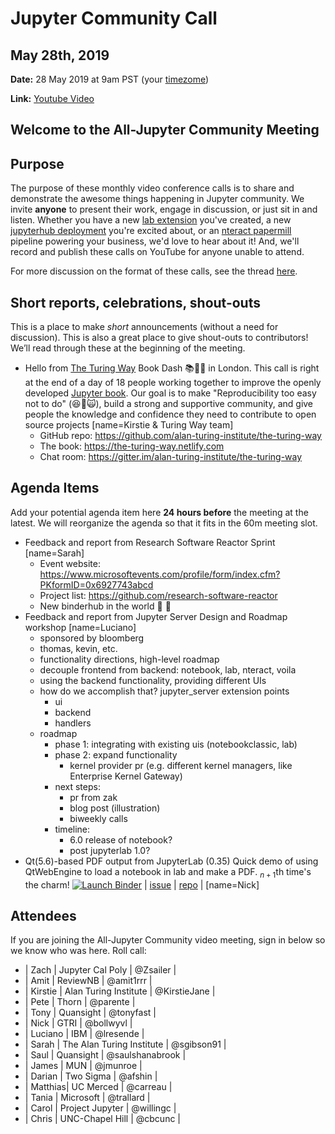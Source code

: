 # Jupyter Community Call

## May 28th, 2019

**Date:** 28 May 2019 at 9am PST (your [timezome](http://arewemeetingyet.com/Los%20Angeles/2019-05-28/09:00/Jupyter%20Community%20Call))

**Link:** [Youtube Video](https://youtu.be/mqZCa8j2K4s)


## Welcome to the All-Jupyter Community Meeting

## Purpose

The purpose of these monthly video conference calls is to share and demonstrate the awesome things happening in Jupyter community. We invite **anyone** to present their work, engage in discussion, or just sit in and listen. Whether you have a new [lab extension](https://github.com/jupyterlab) you've created, a new [jupyterhub deployment](https://github.com/jupyterhub) you're excited about, or an [nteract papermill](https://github.com/nteract) pipeline powering your business, we'd love to hear about it! And, we'll  record and publish these calls on YouTube for anyone unable to attend.

For more discussion on the format of these calls, see the thread [here](https://discourse.jupyter.org/t/reviving-the-all-jupyter-team-meetings/423).

## Short reports, celebrations, shout-outs

This is a place to make *short* announcements (without a need for discussion). This is also a great place to give shout-outs to contributors! We’ll read through these at the beginning of the meeting.

* Hello from [The Turing Way](https://github.com/alan-turing-institute/the-turing-way) Book Dash :books::dash::dash: in London. This call is right at the end of a day of 18 people working together to improve the openly developed [Jupyter book](https://github.com/jupyter/jupyter-book/). Our goal is to make "Reproducibility too easy not to do" (:laughing::grimacing::scream_cat:), build a strong and supportive community, and give people the knowledge and confidence they need to contribute to open source projects  [name=Kirstie & Turing Way team]
  * GitHub repo: https://github.com/alan-turing-institute/the-turing-way
  * The book: https://the-turing-way.netlify.com
  * Chat room: https://gitter.im/alan-turing-institute/the-turing-way


## Agenda Items

Add your potential agenda item here **24 hours before** the meeting at the latest. We will reorganize the agenda so that it fits in the 60m meeting slot.

* Feedback and report from Research Software Reactor Sprint [name=Sarah] 
  * Event website: https://www.microsoftevents.com/profile/form/index.cfm?PKformID=0x6927743abcd
  * Project list: https://github.com/research-software-reactor
  * New binderhub in the world :baby: :confetti_ball:
* Feedback and report from Jupyter Server Design and Roadmap workshop [name=Luciano]
    * sponsored by bloomberg
    * thomas, kevin, etc.
    * functionality directions, high-level roadmap
    * decouple frontend from backend: notebook, lab, nteract, voila
    * using the backend functionality, providing different UIs
    * how do we accomplish that? jupyter_server extension points
        - ui
        - backend
        - handlers
    * roadmap
        * phase 1: integrating with existing uis (notebookclassic, lab)
        * phase 2: expand functionality
            * kernel provider pr (e.g. different kernel managers, like Enterprise Kernel Gateway)
        * next steps: 
            * pr from zak
            * blog post (illustration)
            * biweekly calls
        * timeline:
            * 6.0 release of notebook?
            * post jupyterlab 1.0?
* Qt(5.6)-based PDF output from JupyterLab (0.35) 
  Quick demo of using QtWebEngine to load a notebook in lab and make a PDF. $_{n+1}$th time's the charm! [![Launch Binder](https://mybinder.org/badge_logo.svg)](https://mybinder.org/v2/gh/deathbeds/nbconvert-pdfqt/master?urlpath=lab%2Ftree%2Fnotebooks%2Findex.ipynb) | [issue](https://github.com/jupyter/nbconvert/issues/1031) | [repo](https://github.com/deathbeds/nbconvert-pdfqt) | [name=Nick]

## Attendees

If you are joining the All-Jupyter Community video meeting, sign in below so we know who was here. Roll call:

- | Zach    | Jupyter Cal Poly          | @Zsailer        |
- | Amit    | ReviewNB                  | @amit1rrr       |
- | Kirstie | Alan Turing Institute     | @KirstieJane    |
- | Pete    | Thorn                     | @parente        |
- | Tony    | Quansight                 | @tonyfast       |
- | Nick    | GTRI                      | @bollwyvl       |
- | Luciano | IBM                       | @lresende       |
- | Sarah   | The Alan Turing Institute | @sgibson91      |
- | Saul    | Quansight                 | @saulshanabrook |
- | James   | MUN                       | @jmunroe        |
- | Darian  | Two Sigma                 | @afshin         |
- | Matthias| UC Merced                 | @carreau        |
- | Tania   | Microsoft                 | @trallard       |
- | Carol   | Project Jupyter           | @willingc       |
- | Chris   | UNC-Chapel Hill           | @cbcunc         |
